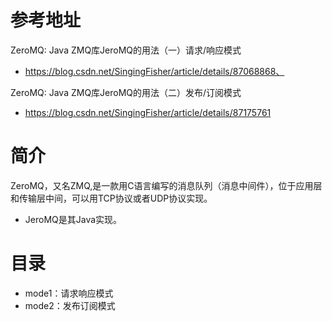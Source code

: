 # 参考地址
ZeroMQ: Java ZMQ库JeroMQ的用法（一）请求/响应模式
- https://blog.csdn.net/SingingFisher/article/details/87068868、

ZeroMQ: Java ZMQ库JeroMQ的用法（二）发布/订阅模式
- https://blog.csdn.net/SingingFisher/article/details/87175761

# 简介
ZeroMQ，又名ZMQ,是一款用C语言编写的消息队列（消息中间件），位于应用层和传输层中间，可以用TCP协议或者UDP协议实现。
- JeroMQ是其Java实现。

# 目录
- mode1：请求响应模式
- mode2：发布订阅模式